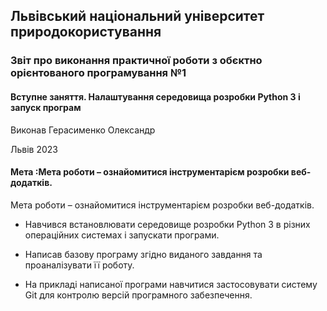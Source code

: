 ## Львівський національний університет природокористування 
### Звіт про виконання практичної роботи з обєктно орієнтованого програмування №1
#### Вступне заняття. Налаштування середовища розробки Python 3 і запуск програм
Виконав Герасименко Олександр

Львів 2023
#### Мета :Мета роботи – ознайомитися інструментарієм розробки веб-додатків.
Мета роботи – ознайомитися інструментарієм розробки веб-додатків.

- Навчився встановлювати середовище розробки Python 3 в різних
операційних системах і запускати програми.

- Написав базову програму згідно виданого завдання та проаналізувати
її роботу.

- На прикладі написаної програми навчитися застосовувати систему Git
для контролю версій програмного забезпечення.



